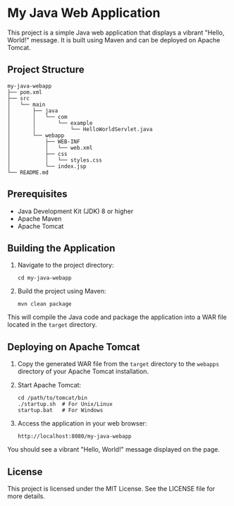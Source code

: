 # My Java Web Application

This project is a simple Java web application that displays a vibrant "Hello, World!" message. It is built using Maven and can be deployed on Apache Tomcat.

## Project Structure

```
my-java-webapp
├── pom.xml
├── src
│   └── main
│       ├── java
│       │   └── com
│       │       └── example
│       │           └── HelloWorldServlet.java
│       └── webapp
│           ├── WEB-INF
│           │   └── web.xml
│           ├── css
│           │   └── styles.css
│           └── index.jsp
└── README.md
```

## Prerequisites

- Java Development Kit (JDK) 8 or higher
- Apache Maven
- Apache Tomcat

## Building the Application

1. Navigate to the project directory:
   ```
   cd my-java-webapp
   ```

2. Build the project using Maven:
   ```
   mvn clean package
   ```

This will compile the Java code and package the application into a WAR file located in the `target` directory.

## Deploying on Apache Tomcat

1. Copy the generated WAR file from the `target` directory to the `webapps` directory of your Apache Tomcat installation.

2. Start Apache Tomcat:
   ```
   cd /path/to/tomcat/bin
   ./startup.sh  # For Unix/Linux
   startup.bat   # For Windows
   ```

3. Access the application in your web browser:
   ```
   http://localhost:8080/my-java-webapp
   ```

You should see a vibrant "Hello, World!" message displayed on the page.

## License

This project is licensed under the MIT License. See the LICENSE file for more details.